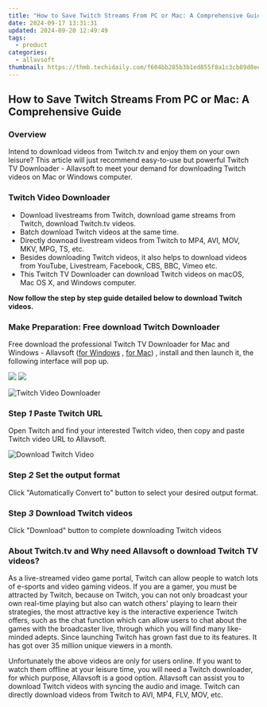 ```yaml
---
title: "How to Save Twitch Streams From PC or Mac: A Comprehensive Guide"
date: 2024-09-17 13:31:31
updated: 2024-09-20 12:49:49
tags:
  - product
categories:
  - allavsoft
thumbnail: https://thmb.techidaily.com/f604bb285b3b1ed855f8a1c3cb89d8ee4bdb35648e96e12c93c90dd39a83f971.jpg
---
```


## How to Save Twitch Streams From PC or Mac: A Comprehensive Guide

### Overview

Intend to download videos from Twitch.tv and enjoy them on your own leisure? This article will just recommend easy-to-use but powerful Twitch TV Downloader - Allavsoft to meet your demand for downloading Twitch videos on Mac or Windows computer.

### Twitch Video Downloader

* Download livestreams from Twitch, download game streams from Twitch, download Twitch.tv videos.
* Batch download Twitch videos at the same time.
* Directly downoad livestream videos from Twitch to MP4, AVI, MOV, MKV, MPG, TS, etc.
* Besides downloading Twitch videos, it also helps to download videos from YouTube, Livestream, Facebook, CBS, BBC, Vimeo etc.
* This Twitch TV Downloader can download Twitch videos on macOS, Mac OS X, and Windows computer.

**Now follow the step by step guide detailed below to download Twitch videos.**

### Make Preparation: Free download Twitch Downloader

Free download the professional Twitch TV Downloader for Mac and Windows - Allavsoft ([for Windows](https://tools.techidaily.com/allavsoft/products/) , [for Mac](https://tools.techidaily.com/allavsoft/products/)) , install and then launch it, the following interface will pop up.

[![](https://www.allavsoft.com/how-to/../images/how-to/free-download-win.jpg)](https://tools.techidaily.com/allavsoft/products/) [![](https://www.allavsoft.com/how-to/../images/how-to/free-download-mac.jpg)](https://tools.techidaily.com/allavsoft/products/)

![Twitch Video Downloader](https://www.allavsoft.com/how-to/../images/allavsoft/screen-shot-600.jpg)

### Step _1_ Paste Twitch URL

Open Twitch and find your interested Twitch video, then copy and paste Twitch video URL to Allavsoft.

![Download Twitch Video](https://www.allavsoft.com/how-to/../images/how-to/twitch-video-download/download-twitch-video.jpg)

### Step _2_ Set the output format

Click "Automatically Convert to" button to select your desired output format.

### Step _3_ Download Twitch videos

Click "Download" button to complete downloading Twitch videos

### About Twitch.tv and Why need Allavsoft o download Twitch TV videos?

As a live-streamed video game portal, Twitch can allow people to watch lots of e-sports and video gaming videos. If you are a gamer, you must be attracted by Twitch, because on Twitch, you can not only broadcast your own real-time playing but also can watch others' playing to learn their strategies, the most attractive key is the interactive experience Twitch offers, such as the chat function which can allow users to chat about the games with the broadcaster live, through which you will find many like-minded adepts. Since launching Twitch has grown fast due to its features. It has got over 35 million unique viewers in a month.

Unfortunately the above videos are only for users online. If you want to watch them offline at your leisure time, you will need a Twitch downloader, for which purpose, Allavsoft is a good option. Allavsoft can assist you to download Twitch videos with syncing the audio and image. Twitch can directly download videos from Twitch to AVI, MP4, FLV, MOV, etc.

<ins class="adsbygoogle"
     style="display:block"
     data-ad-format="autorelaxed"
     data-ad-client="ca-pub-7571918770474297"
     data-ad-slot="1223367746"></ins>



<ins class="adsbygoogle"
     style="display:block"
     data-ad-client="ca-pub-7571918770474297"
     data-ad-slot="8358498916"
     data-ad-format="auto"
     data-full-width-responsive="true"></ins>
